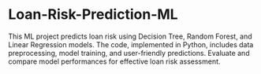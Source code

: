 # Loan-Risk-Prediction-ML
This ML project predicts loan risk using Decision Tree, Random Forest, and Linear Regression models. The code, implemented in Python, includes data preprocessing, model training, and user-friendly predictions. Evaluate and compare model performances for effective loan risk assessment.
